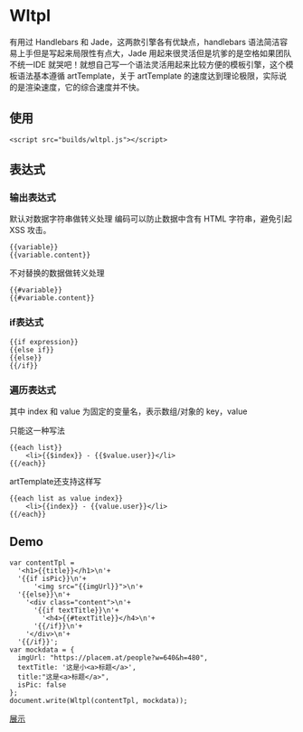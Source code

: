 # Wltpl

有用过 Handlebars 和 Jade，这两款引擎各有优缺点，handlebars 语法简洁容易上手但是写起来局限性有点大，Jade 用起来很灵活但是坑爹的是空格如果团队不统一IDE 就哭吧！就想自己写一个语法灵活用起来比较方便的模板引擎，这个模板语法基本遵循 artTemplate，关于 artTemplate 的速度达到理论极限，实际说的是渲染速度，它的综合速度并不快。

## 使用

    <script src="builds/wltpl.js"></script>

## 表达式

### 输出表达式

默认对数据字符串做转义处理 编码可以防止数据中含有 HTML 字符串，避免引起 XSS 攻击。
    
    {{variable}} 
    {{variable.content}}

不对替换的数据做转义处理

    {{#variable}} 
    {{#variable.content}}


### if表达式

    {{if expression}} 
    {{else if}} 
    {{else}} 
    {{/if}}

### 遍历表达式

其中 index 和 value 为固定的变量名，表示数组/对象的 key，value

只能这一种写法 
    
    {{each list}}
        <li>{{$index}} - {{$value.user}}</li>
    {{/each}}

artTemplate还支持这样写    
    
    {{each list as value index}}
        <li>{{index}} - {{value.user}}</li>
    {{/each}}

## Demo

    var contentTpl = 
      '<h1>{{title}}</h1>\n'+
      '{{if isPic}}\n'+
          '<img src="{{imgUrl}}">\n'+
      '{{else}}\n'+
        '<div class="content">\n'+
          '{{if textTitle}}\n'+
            '<h4>{{#textTitle}}</h4>\n'+
          '{{/if}}\n'+
        '</div>\n'+
      '{{/if}}';
    var mockdata = {
      imgUrl: "https://placem.at/people?w=640&h=480",
      textTitle: '这是小<a>标题</a>',
      title:"这是<a>标题</a>",
      isPic: false
    };
    document.write(Wltpl(contentTpl, mockdata));

[展示](https://lennonover.github.io/Wltpl/test/BrowerTest.html)
